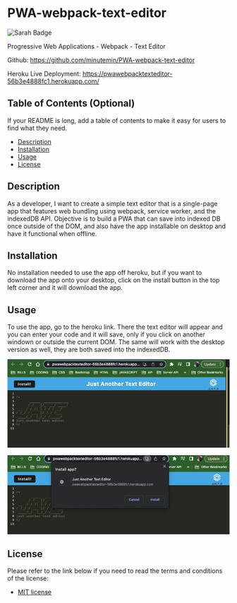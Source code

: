 # PWA-webpack-text-editor
![Sarah Badge](https://img.shields.io/badge/license-MIT-blue)

Progressive Web Applications - Webpack - Text Editor

Github: https://github.com/minutemin/PWA-webpack-text-editor

Heroku Live Deployment: https://pwawebpacktexteditor-56b3e4888fc1.herokuapp.com/

## Table of Contents (Optional)

If your README is long, add a table of contents to make it easy for users to find what they need.

- [Description](#description)
- [Installation](#installation)
- [Usage](#usage)
- [License](#license)

## Description

As a developer, I want to create a simple text editor that is a single-page app that features web bundling using webpack, service worker, and the indexedDB API.  Objective is to build a PWA that can save into indexed DB once outside of the DOM, and also have the app installable on desktop and have it functional when offline. 


## Installation
  
No installation needed to use the app off heroku, but if you want to download the app onto your desktop, click on the install button in the top left corner and it will download the app. 

## Usage

To use the app, go to the heroku link. There the text editor will appear and you can enter your code and it will save, only if you click on another windown or outside the current DOM. The same will work with the desktop version as well, they are both saved into the indexedDB. 

![Jate](client/src/images/SS-PWA-JATE.1.png)

![Jate](client/src/images/SS-PWA-JATE.2.png)

## License

Please refer to the link below if you need to read the terms and conditions of the license:
* [MIT license](https://choosealicense.com/licenses/mit/)

